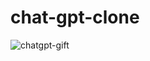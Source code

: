 # chat-gpt-clone

![chatgpt-gift](https://user-images.githubusercontent.com/75376059/211253528-72211632-a62c-4cf5-8757-5b0dbb5cf839.gif)
